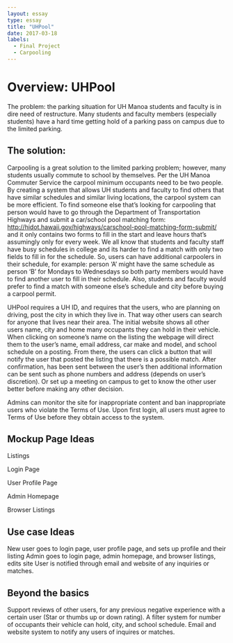 ```yaml
---
layout: essay
type: essay
title: "UHPool"
date: 2017-03-18
labels:
  - Final Project
  - Carpooling
---
```


# Overview: UHPool

The problem: the parking situation for UH Manoa students and faculty is in dire need of restructure. Many students and faculty members (especially students) have a hard time getting hold of a parking pass on campus due to the limited parking.

## The solution: 
Carpooling is a great solution to the limited parking problem; however, many students usually commute to school by themselves. Per the UH Manoa Commuter Service the carpool minimum occupants need to be two people. By creating a system that allows UH students and faculty to find others that have similar schedules and similar living locations, the carpool system can be more efficient. To find someone else that’s looking for carpooling that person would have to go through the Department of Transportation Highways and submit a car/school pool matching form: http://hidot.hawaii.gov/highways/carschool-pool-matching-form-submit/ and it only contains two forms to fill in the start and leave hours that’s assumingly only for every week. We all know that students and faculty staff have busy schedules in college and its harder to find a match with only two fields to fill in for the schedule. So, users can have additional carpoolers in their schedule, for example: person ‘A’ might have the same schedule as person ‘B’ for Mondays to Wednesdays so both party members would have to find another user to fill in their schedule. Also, students and faculty would prefer to find a match with someone else’s schedule and city before buying a carpool permit. 

UHPool requires a UH ID, and requires that the users, who are planning on driving, post the city in which they live in. That way other users can search for anyone that lives near their area. The initial website shows all other users name, city and home many occupants they can hold in their vehicle. When clicking on someone’s name on the listing the webpage will direct them to the user’s name, email address, car make and model, and school schedule on a posting. From there, the users can click a button that will notify the user that posted the listing that there is a possible match. After confirmation, has been sent between the user’s then additional information can be sent such as phone numbers and address (depends on user’s discretion). Or set up a meeting on campus to get to know the other user better before making any other decision. 

Admins can monitor the site for inappropriate content and ban inappropriate users who violate the Terms of Use.
Upon first login, all users must agree to Terms of Use before they obtain access to the system.


## Mockup Page Ideas


Listings

Login Page

User Profile Page

Admin Homepage

Browser Listings


## Use case Ideas


New user goes to login page, user profile page, and sets up profile and their listing
Admin goes to login page, admin homepage, and browser listings, edits site
User is notified through email and website of any inquiries or matches.


## Beyond the basics


Support reviews of other users, for any previous negative experience with a certain user (Star or thumbs up or down rating).
A filter system for number of occupants their vehicle can hold, city, and school schedule.
Email and website system to notify any users of inquires or matches. 
